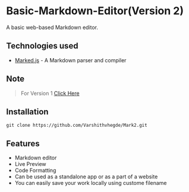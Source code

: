 # Basic-Markdown-Editor(Version 2)
A basic web-based Markdown editor. 

## Technologies used
- <a href="https://marked.js.org">Marked.js</a> - A Markdown parser and compiler  

## Note
> For Version 1 [Click Here](https://github.com/Varshithvhegde/MarkEditor)

## Installation

```git
git clone https://github.com/Varshithvhegde/Mark2.git
```

## Features

- Markdown editor
- Live Preview
- Code Formatting
- Can be used as a standalone app or as a part of a website
- You can easily save your work locally using custome filename
